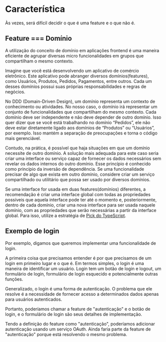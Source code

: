 # Característica

Às vezes, será difícil decidir o que é uma feature e o que não é.

## Feature === Domínio

A utilização do conceito de domínio em aplicações frontend é uma maneira eficiente de agrupar diversas micro funcionalidades em grupos que compartilham o mesmo contexto.

Imagine que você está desenvolvendo um aplicativo de comércio eletrônico. Este aplicativo pode abranger diversos domínios(features), como Usuários, Produtos, Pedidos, Pagamentos, entre outros. Cada um desses domínios possui suas próprias responsabilidades e regras de negócios.

No DDD (Domain-Driven Design), um domínio representa um contexto de conhecimento ou atividades. No nosso caso, o domínio irá representar um conjunto de funcionalidades que compartilham do mesmo contexto.
Cada domínio deve ser independente e não deve depender de outro domínio. Isso quer dizer que se você está trabalhando no domínio “Pedidos”, ele não deve estar diretamente ligado aos domínios de “Produtos” ou “Usuários”, por exemplo. Isso mantém a separação de preocupações e torna o código mais gerenciável.

Contudo, na prática, é possível que haja situações em que um domínio necessite de outro domínio. A solução mais adequada para este caso seria criar uma interface ou serviço capaz de fornecer os dados necessários sem revelar os dados internos do outro domínio. Esse princípio é conhecido como princípio da inversão de dependência. Se uma funcionalidade precisar de algo que exista em outro domínio, considere criar um serviço compartilhado ou utilitário que possa ser usado por diversos domínios.

Se uma interface for usada em duas features(domínios) diferentes, a recomendação é criar uma interface global com todas as propriedades possíveis que aquela interface pode ter até o momento e, posteriormente, dentro de cada domínio, criar uma nova interface para ser usada naquele domínio, com as propriedades que serão necessárias a partir da interface global. Para isso, utilize a estratégia de [Pick do TypeScript](https://www.typescriptlang.org/docs/handbook/utility-types.html#picktype-keys).

## Exemplo de login

Por exemplo, digamos que queremos implementar uma funcionalidade de login.

A primeira coisa que precisamos entender é por que precisamos de um login em primeiro lugar e o que é. Em termos simples, o login é uma maneira de identificar um usuário. Login tem um botão de login e logout, um formulário de login, formulário de login esquecido e potencialmente outras funções.

Generalizado, o login é uma forma de autenticação. O problema que ele resolve é a necessidade de fornecer acesso a determinados dados apenas para usuários autenticados.

Portanto, poderíamos chamar a feature de "autenticação" e o botão de login, e o formulário de login são seus detalhes de implementação.

Tendo a definição do feature como "autenticação", poderíamos adicionar autenticação usando um serviço OAuth. Ainda faria parte da feature de "autenticação" porque está resolvendo o mesmo problema.


